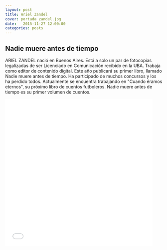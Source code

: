 ```yaml
---
layout: post
title: Ariel Zandel
cover: portada_zandel.jpg
date:   2015-11-27 12:00:00
categories: posts
---
```


## Nadie muere antes de tiempo

ARIEL ZANDEL nació en Buenos Aires. Está a solo un par de fotocopias legalizadas de ser Licenciado en Comunicación recibido en la UBA. Trabaja como editor de contenido digital. Este año publicará su primer libro, llamado Nadie muere antes de tiempo. Ha participado de muchos concursos y los ha perdido todos. Actualmente se encuentra trabajando en "Cuando éramos eternos", su próximo libro de cuentos futboleros. Nadie muere antes de tiempo es su primer volumen de cuentos.





<iframe width="473" height="473" src="{{ site.baseurl }}/images/foto_zandel.jpg" frameborder="0"></iframe>
